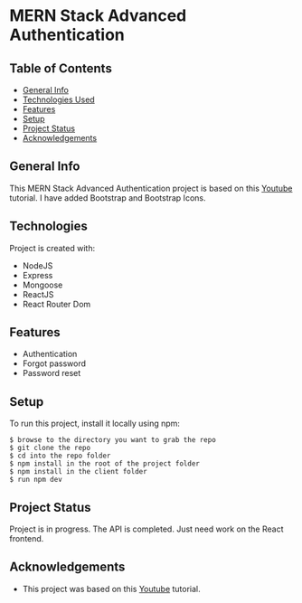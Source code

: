 # MERN Stack Advanced Authentication

## Table of Contents

- [General Info](#general-information)
- [Technologies Used](#technologies-used)
- [Features](#features)
- [Setup](#setup)
- [Project Status](#project-status)
- [Acknowledgements](#acknowledgements)

## General Info

This MERN Stack Advanced Authentication project is based on this [Youtube](https://www.youtube.com/watch?v=YocRq-KesCM) tutorial. I have added Bootstrap and Bootstrap Icons.

## Technologies

Project is created with:

- NodeJS
- Express
- Mongoose
- ReactJS
- React Router Dom

## Features

- Authentication
- Forgot password
- Password reset

## Setup

To run this project, install it locally using npm:

```
$ browse to the directory you want to grab the repo
$ git clone the repo
$ cd into the repo folder
$ npm install in the root of the project folder
$ npm install in the client folder
$ run npm dev
```

## Project Status

Project is in progress. The API is completed. Just need work on the React frontend.

## Acknowledgements

- This project was based on this [Youtube](https://www.youtube.com/watch?v=YocRq-KesCM) tutorial.
